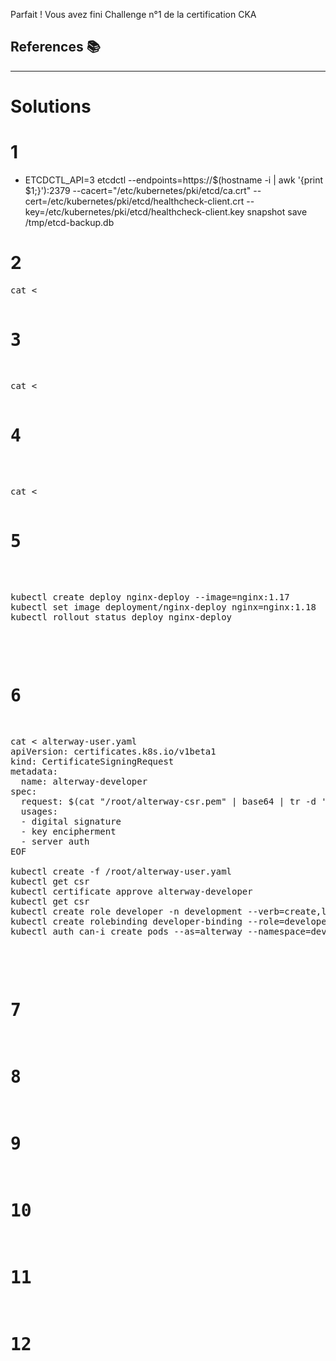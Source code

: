 Parfait ! Vous avez fini Challenge n°1 de la certification CKA


## References 📚


---
# Solutions    
# 1

- ETCDCTL_API=3 etcdctl --endpoints=https://$(hostname -i | awk '{print $1;}'):2379 --cacert="/etc/kubernetes/pki/etcd/ca.crt" --cert=/etc/kubernetes/pki/etcd/healthcheck-client.crt --key=/etc/kubernetes/pki/etcd/healthcheck-client.key snapshot save /tmp/etcd-backup.db

# 2
<PRE>
cat <<EOF | kubectl apply -f -
apiVersion: v1
kind: Pod
metadata:
  labels:
    run: elliphant
  name: elliphant
  namespace: default
spec:
  containers:
  - name: elliphant
    image: redis:alpine
    resources:
      requests:
        cpu: "0.25"
        memory: "200Mi"
EOF
</PRE>


# 3 

<PRE>
cat <<EOF | kubectl apply -f -
apiVersion: v1
kind: Pod
metadata:
  labels:
    run: super-user-pod
  name: super-user-pod
  namespace: default
spec:
  containers:
  - name: super-user-pod
    image: busybox:1.28
    command: ["/bin/sh", "-c", "while true; do sleep 1; done"]
    securityContext:
      capabilities:
        add: ["SYS_TIME"]
EOF
</PRE>
# 4 

<PRE>

cat <<EOF | kubectl apply -f -
apiVersion: v1
kind: PersistentVolume
metadata:
  name: pv-1
spec:
  capacity:
    storage: 10Mi
  accessModes:
    - ReadWriteOnce
  hostPath:
    path: /data
EOF


cat <<EOF | kubectl apply -f -
apiVersion: v1
kind: PersistentVolumeClaim
metadata:
  name: my-pvc-claim
spec:
  accessModes:
    - ReadWriteOnce
  volumeMode: Filesystem
  resources:
    requests:
      storage: 10Mi
EOF

cat <<EOF | kubectl apply -f -
apiVersion: v1
kind: Pod
metadata:
  labels:
    run: use-pv
  name: use-pv
  namespace: default
spec:
  containers:
    - name: use-pv
      image: nginx
      volumeMounts:
      - mountPath: "/data"
        name: myvol
  volumes:
    - name: myvol
      persistentVolumeClaim:
        claimName: my-pvc-claim
EOF

</PRE>
# 5

<PRE>

kubectl create deploy nginx-deploy --image=nginx:1.17
kubectl set image deployment/nginx-deploy nginx=nginx:1.18
kubectl rollout status deploy nginx-deploy

</PRE>

# 6 

<PRE>
cat <<EOF> alterway-user.yaml
apiVersion: certificates.k8s.io/v1beta1
kind: CertificateSigningRequest
metadata:
  name: alterway-developer
spec:
  request: $(cat "/root/alterway-csr.pem" | base64 | tr -d '\n')
  usages:
  - digital signature
  - key encipherment
  - server auth
EOF

kubectl create -f /root/alterway-user.yaml
kubectl get csr
kubectl certificate approve alterway-developer
kubectl get csr
kubectl create role developer -n development --verb=create,list,get,update,delete --resource=pods
kubectl create rolebinding developer-binding --role=developer --user=alterway --namespace=development
kubectl auth can-i create pods --as=alterway --namespace=development

</PRE>


# 7 


# 8

# 9 

# 10


# 11 


# 12
